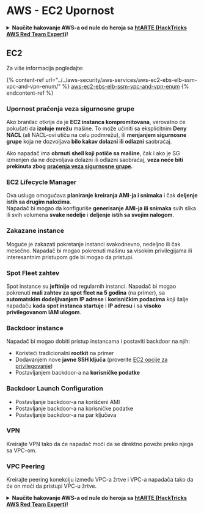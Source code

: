 # AWS - EC2 Upornost

<details>

<summary><strong>Naučite hakovanje AWS-a od nule do heroja sa</strong> <a href="https://training.hacktricks.xyz/courses/arte"><strong>htARTE (HackTricks AWS Red Team Expert)</strong></a><strong>!</strong></summary>

Drugi načini podrške HackTricks-u:

* Ako želite da vidite **vašu kompaniju reklamiranu na HackTricks-u** ili **preuzmete HackTricks u PDF formatu** proverite [**SUBSCRIPTION PLANS**](https://github.com/sponsors/carlospolop)!
* Nabavite [**zvanični PEASS & HackTricks swag**](https://peass.creator-spring.com)
* Otkrijte [**The PEASS Family**](https://opensea.io/collection/the-peass-family), našu kolekciju ekskluzivnih [**NFT-ova**](https://opensea.io/collection/the-peass-family)
* **Pridružite se** 💬 [**Discord grupi**](https://discord.gg/hRep4RUj7f) ili [**telegram grupi**](https://t.me/peass) ili nas **pratite** na **Twitter-u** 🐦 [**@hacktricks_live**](https://twitter.com/hacktricks_live)**.**
* **Podelite svoje hakovanje trikove slanjem PR-ova na** [**HackTricks**](https://github.com/carlospolop/hacktricks) i [**HackTricks Cloud**](https://github.com/carlospolop/hacktricks-cloud) github repozitorijume.

</details>

## EC2

Za više informacija pogledajte:

{% content-ref url="../../aws-security/aws-services/aws-ec2-ebs-elb-ssm-vpc-and-vpn-enum/" %}
[aws-ec2-ebs-elb-ssm-vpc-and-vpn-enum](../../aws-security/aws-services/aws-ec2-ebs-elb-ssm-vpc-and-vpn-enum/)
{% endcontent-ref %}

### Upornost praćenja veza sigurnosne grupe

Ako branilac otkrije da je **EC2 instanca kompromitovana**, verovatno će pokušati da **izoluje** **mrežu** mašine. To može učiniti sa eksplicitnim **Deny NACL** (ali NACL-ovi utiču na celu podmrežu), ili **menjanjem sigurnosne grupe** koja ne dozvoljava **bilo kakav dolazni ili odlazni** saobraćaj.

Ako napadač ima **obrnuti shell koji potiče sa mašine**, čak i ako je SG izmenjen da ne dozvoljava dolazni ili odlazni saobraćaj, **veza neće biti prekinuta zbog** [**praćenja veza sigurnosne grupe**](https://docs.aws.amazon.com/AWSEC2/latest/UserGuide/security-group-connection-tracking.html)**.**

### EC2 Lifecycle Manager

Ova usluga omogućava **planiranje** **kreiranja AMI-ja i snimaka** i čak **deljenje istih sa drugim nalozima**.\
Napadač bi mogao da konfiguriše **generisanje AMI-ja ili snimaka** svih slika ili svih volumena **svake nedelje** i **deljenje istih sa svojim nalogom**.

### Zakazane instance

Moguće je zakazati pokretanje instanci svakodnevno, nedeljno ili čak mesečno. Napadač bi mogao pokrenuti mašinu sa visokim privilegijama ili interesantnim pristupom gde bi mogao da pristupi.

### Spot Fleet zahtev

Spot instance su **jeftinije** od regularnih instanci. Napadač bi mogao pokrenuti **mali zahtev za spot fleet na 5 godina** (na primer), sa **automatskim dodeljivanjem IP adrese** i **korisničkim podacima** koji šalje napadaču **kada spot instanca startuje** i **IP adresu** i sa **visoko privilegovanom IAM ulogom**.

### Backdoor instance

Napadač bi mogao dobiti pristup instancama i postaviti backdoor na njih:

* Koristeći tradicionalni **rootkit** na primer
* Dodavanjem nove **javne SSH ključa** (proverite [EC2 opcije za privilegovanje](../../aws-security/aws-privilege-escalation/aws-ec2-privesc.md))
* Postavljanjem backdoor-a na **korisničke podatke**

### **Backdoor Launch Configuration**

* Postavljanje backdoor-a na korišćeni AMI
* Postavljanje backdoor-a na korisničke podatke
* Postavljanje backdoor-a na par ključeva

### VPN

Kreirajte VPN tako da će napadač moći da se direktno poveže preko njega sa VPC-om.

### VPC Peering

Kreirajte peering konekciju između VPC-a žrtve i VPC-a napadača tako da će on moći da pristupi VPC-u žrtve.

<details>

<summary><strong>Naučite hakovanje AWS-a od nule do heroja sa</strong> <a href="https://training.hacktricks.xyz/courses/arte"><strong>htARTE (HackTricks AWS Red Team Expert)</strong></a><strong>!</strong></summary>

Drugi načini podrške HackTricks-u:

* Ako želite da vidite **vašu kompaniju reklamiranu na HackTricks-u** ili **preuzmete HackTricks u PDF formatu** proverite [**SUBSCRIPTION PLANS**](https://github.com/sponsors/carlospolop)!
* Nabavite [**zvanični PEASS & HackTricks swag**](https://peass.creator-spring.com)
* Otkrijte [**The PEASS Family**](https://opensea.io/collection/the-peass-family), našu kolekciju ekskluzivnih [**NFT-ova**](https://opensea.io/collection/the-peass-family)
* **Pridružite se** 💬 [**Discord grupi**](https://discord.gg/hRep4RUj7f) ili [**telegram grupi**](https://t.me/peass) ili nas **pratite** na **Twitter-u** 🐦 [**@hacktricks_live**](https://twitter.com/hacktricks_live)**.**
* **Podelite svoje hakovanje trikove slanjem PR-ova na** [**HackTricks**](https://github.com/carlospolop/hacktricks) i [**HackTricks Cloud**](https://github.com/carlospolop/hacktricks-cloud) github repozitorijume.

</details>
